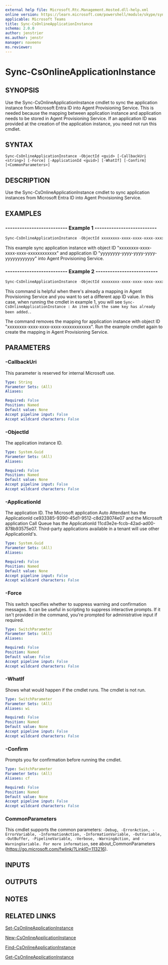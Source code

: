 ```yaml
---
external help file: Microsoft.Rtc.Management.Hosted.dll-help.xml
online version: https://learn.microsoft.com/powershell/module/skype/sync-csonlineapplicationinstance
applicable: Microsoft Teams
title: Sync-CsOnlineApplicationInstance
schema: 2.0.0
author: jenstrier
ms.author: jenstr
manager: naveenv
ms.reviewer:
---
```


# Sync-CsOnlineApplicationInstance

## SYNOPSIS
Use the Sync-CsOnlineApplicationInstance cmdlet to sync the application instance from Microsoft Entra ID into Agent Provisioning Service. This is needed because the mapping between application instance and application needs to be stored in Agent Provisioning Service. If an application ID was provided at the creation of the application instance, you need not run this cmdlet. 

## SYNTAX

```
Sync-CsOnlineApplicationInstance -ObjectId <guid> [-CallbackUri <string>] [-Force] [-ApplicationId <guid>] [-WhatIf] [-Confirm] [<CommonParameters>]
```

## DESCRIPTION
Use the Sync-CsOnlineApplicationInstance cmdlet to sync application instances from Microsoft Entra ID into Agent Provisioning Service.

## EXAMPLES

### -------------------------- Example 1 --------------------------
```powershell
Sync-CsOnlineApplicationInstance -ObjectId xxxxxxxx-xxxx-xxxx-xxxx-xxxxxxxxxxxx -ApplicationId yyyyyyyy-yyyy-yyyy-yyyy-yyyyyyyyyyyy
```

This example sync application instance with object ID "xxxxxxxx-xxxx-xxxx-xxxx-xxxxxxxxxxxx" and application ID "yyyyyyyy-yyyy-yyyy-yyyy-yyyyyyyyyyyy" into Agent Provisioning Service.

### -------------------------- Example 2 --------------------------
```powershell
Sync-CsOnlineApplicationInstance -ObjectId xxxxxxxx-xxxx-xxxx-xxxx-xxxxxxxxxxxx -ApplicationId 00000000-0000-0000-0000-000000000000
```
This command is helpful when there's already a mapping in Agent Provisioning Service and you want to set a different app ID value. In this case, when running the cmdlet in example 1, you will see `Sync-CsOnlineApplicationInstance : An item with the same key has already been added.`.

The command removes the mapping for application instance with object ID "xxxxxxxx-xxxx-xxxx-xxxx-xxxxxxxxxxxx". Run the example cmdlet again to create the mapping in Agent Provisioning Service.


## PARAMETERS

### -CallbackUri
This parameter is reserved for internal Microsoft use.

```yaml
Type: String
Parameter Sets: (All)
Aliases:

Required: False
Position: Named
Default value: None
Accept pipeline input: False
Accept wildcard characters: False
```

### -ObjectId
The application instance ID.

```yaml
Type: System.Guid
Parameter Sets: (All)
Aliases:

Required: False
Position: Named
Default value: None
Accept pipeline input: False
Accept wildcard characters: False
```

### -ApplicationId
The application ID. The Microsoft application Auto Attendant has the ApplicationId ce933385-9390-45d1-9512-c8d228074e07 and the Microsoft application Call Queue has the ApplicationId 11cd3e2e-fccb-42ad-ad00-878b93575e07. Third-party applications available in a tenant will use other ApplicationId's.

```yaml
Type: System.Guid
Parameter Sets: (All)
Aliases:

Required: False
Position: Named
Default value: None
Accept pipeline input: False
Accept wildcard characters: False
```

### -Force
This switch specifies whether to suppress warning and confirmation messages. It can be useful in scripting to suppress interactive prompts. If it isn't provided in the command, you're prompted for administrative input if required.

```yaml
Type: SwitchParameter
Parameter Sets: (All)
Aliases:

Required: False
Position: Named
Default value: False
Accept pipeline input: False
Accept wildcard characters: False
```

### -WhatIf
Shows what would happen if the cmdlet runs.
The cmdlet is not run.

```yaml
Type: SwitchParameter
Parameter Sets: (All)
Aliases: wi

Required: False
Position: Named
Default value: None
Accept pipeline input: False
Accept wildcard characters: False
```

### -Confirm
Prompts you for confirmation before running the cmdlet.

```yaml
Type: SwitchParameter
Parameter Sets: (All)
Aliases: cf

Required: False
Position: Named
Default value: None
Accept pipeline input: False
Accept wildcard characters: False
```

### CommonParameters
This cmdlet supports the common parameters: `-Debug, -ErrorAction, -ErrorVariable, -InformationAction, -InformationVariable, -OutVariable, -OutBuffer, -PipelineVariable, -Verbose, -WarningAction, and -WarningVariable. For more information`, see about_CommonParameters (https://go.microsoft.com/fwlink/?LinkID=113216).

## INPUTS

## OUTPUTS

## NOTES

## RELATED LINKS

[Set-CsOnlineApplicationInstance](Set-CsOnlineApplicationInstance.md)

[New-CsOnlineApplicationInstance](New-CsOnlineApplicationInstance.md)

[Find-CsOnlineApplicationInstance](Find-CsOnlineApplicationInstance.md)

[Get-CsOnlineApplicationInstance](Get-CsOnlineApplicationInstance.md)

